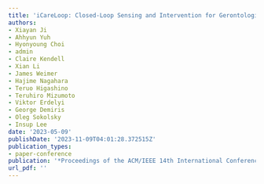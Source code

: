 ```yaml
---
title: 'iCareLoop: Closed-Loop Sensing and Intervention for Gerontological Social Isolation and Loneliness'
authors:
- Xiayan Ji
- Ahhyun Yuh
- Hyonyoung Choi
- admin
- Claire Kendell
- Xian Li
- James Weimer
- Hajime Nagahara
- Teruo Higashino
- Teruhiro Mizumoto
- Viktor Erdelyi
- George Demiris
- Oleg Sokolsky
- Insup Lee
date: '2023-05-09'
publishDate: '2023-11-09T04:01:28.372515Z'
publication_types:
- paper-conference
publication: '*Proceedings of the ACM/IEEE 14th International Conference on Cyber-Physical Systems (with CPS-IoT Week 2023)*'
url_pdf: '' 
---
```

